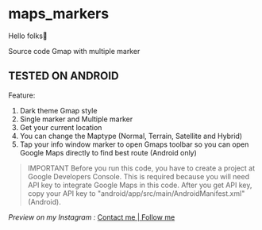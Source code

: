 # maps_markers

Hello folks🙌

Source code Gmap with multiple marker

## TESTED ON ANDROID

Feature:

1. Dark theme Gmap style
2. Single marker and Multiple marker
3. Get your current location
4. You can change the Maptype (Normal, Terrain, Satellite and Hybrid)
5. Tap your info window marker to open Gmaps toolbar so you can open Google Maps directly to find best route (Android only)

> IMPORTANT
Before you run this code, you have to create a project at Google Developers Console. This is required because you will need API key to integrate Google Maps in this code.
After you get API key, copy your API key to "android/app/src/main/AndroidManifest.xml" (Android).

*Preview on my Instagram :*
[Contact me | Follow me](https://lynk.id/haquix.design "Contact me | Follow me")
